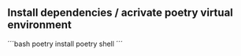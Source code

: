 ## Install dependencies / acrivate poetry virtual environment

´´´bash
poetry install
poetry shell
´´´
